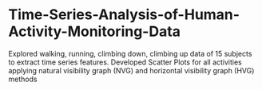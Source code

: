 # Time-Series-Analysis-of-Human-Activity-Monitoring-Data
Explored walking, running, climbing down, climbing up data of 15 subjects to extract time series features. Developed Scatter Plots for all activities applying natural visibility graph (NVG) and horizontal visibility graph (HVG) methods
